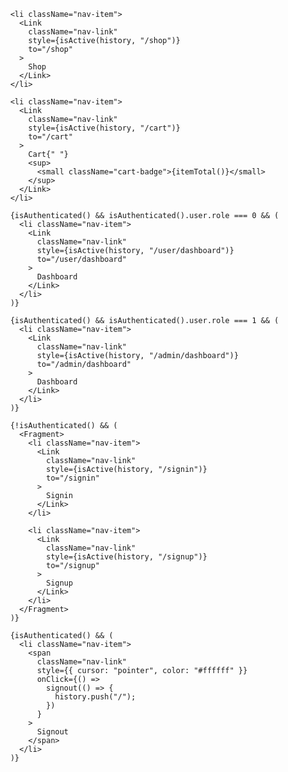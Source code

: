 
          <li className="nav-item">
            <Link
              className="nav-link"
              style={isActive(history, "/shop")}
              to="/shop"
            >
              Shop
            </Link>
          </li>

          <li className="nav-item">
            <Link
              className="nav-link"
              style={isActive(history, "/cart")}
              to="/cart"
            >
              Cart{" "}
              <sup>
                <small className="cart-badge">{itemTotal()}</small>
              </sup>
            </Link>
          </li>

          {isAuthenticated() && isAuthenticated().user.role === 0 && (
            <li className="nav-item">
              <Link
                className="nav-link"
                style={isActive(history, "/user/dashboard")}
                to="/user/dashboard"
              >
                Dashboard
              </Link>
            </li>
          )}

          {isAuthenticated() && isAuthenticated().user.role === 1 && (
            <li className="nav-item">
              <Link
                className="nav-link"
                style={isActive(history, "/admin/dashboard")}
                to="/admin/dashboard"
              >
                Dashboard
              </Link>
            </li>
          )}

          {!isAuthenticated() && (
            <Fragment>
              <li className="nav-item">
                <Link
                  className="nav-link"
                  style={isActive(history, "/signin")}
                  to="/signin"
                >
                  Signin
                </Link>
              </li>

              <li className="nav-item">
                <Link
                  className="nav-link"
                  style={isActive(history, "/signup")}
                  to="/signup"
                >
                  Signup
                </Link>
              </li>
            </Fragment>
          )}

          {isAuthenticated() && (
            <li className="nav-item">
              <span
                className="nav-link"
                style={{ cursor: "pointer", color: "#ffffff" }}
                onClick={() =>
                  signout(() => {
                    history.push("/");
                  })
                }
              >
                Signout
              </span>
            </li>
          )}